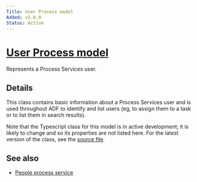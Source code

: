 ```yaml
---
Title: User Process model
Added: v2.0.0
Status: Active
---
```


# [User Process model](../../../lib/core/models/user-process.model.ts "Defined in user-process.model.ts")

Represents a Process Services user.

## Details

This class contains basic information about a Process Services user and
is used throughout ADF to identify and list users (eg, to assign them to
a task or to list them in search results).

Note that the Typescript class for this model is in active development;
it is likely to change and so its properties are not listed here. For the
latest version of the class, see the
[source file](https://github.com/Alfresco/alfresco-ng2-components/blob/develop/lib/core/models/user-process.model.ts).

## See also

-   [People process service](../services/people-process.service.md)
